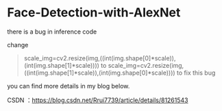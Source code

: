 # Face-Detection-with-AlexNet



there is a bug in inference code

change
>scale_img=cv2.resize(img,((int(img.shape[0]*scale)),(int(img.shape[1]*scale))))
to
>scale_img=cv2.resize(img,((int(img.shape[1]*scale)),(int(img.shape[0]*scale))))
to fix this bug

you can find more details in my blog below.

CSDN ：https://blog.csdn.net/Rrui7739/article/details/81261543
